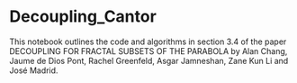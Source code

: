 # Decoupling_Cantor
This notebook outlines the code and algorithms in section 3.4 of the paper  DECOUPLING FOR FRACTAL SUBSETS OF THE PARABOLA by Alan Chang, Jaume de Dios Pont, Rachel Greenfeld, Asgar Jamneshan, Zane Kun Li and José Madrid.
